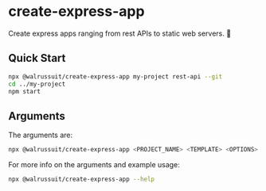 # create-express-app

Create express apps ranging from rest APIs to static web servers. :rocket:

## Quick Start

```sh
npx @walrussuit/create-express-app my-project rest-api --git
cd ../my-project
npm start
```

## Arguments

The arguments are:<br/>

```sh
npx @walrussuit/create-express-app <PROJECT_NAME> <TEMPLATE> <OPTIONS>
```

For more info on the arguments and example usage:<br/>

```sh
npx @walrussuit/create-express-app --help
```
